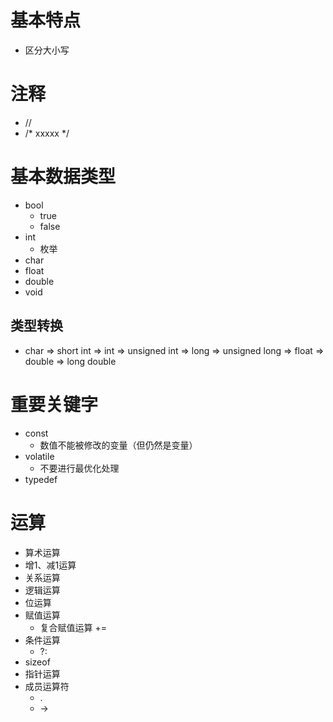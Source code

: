 # 基本特点

- 区分大小写

# 注释

- //
- /* xxxxx */

# 基本数据类型

- bool
  - true
  - false
- int
  - 枚举
- char
- float
- double
- void

## 类型转换

-   char => short int => int => unsigned int => long => unsigned long => float => double => long double

# 重要关键字

- const
  - 数值不能被修改的变量（但仍然是变量）
- volatile
  - 不要进行最优化处理
- typedef

# 运算

- 算术运算
- 增1、减1运算
- 关系运算
- 逻辑运算
- 位运算
- 赋值运算
  - 复合赋值运算 +=
- 条件运算
  - ?:
- sizeof
- 指针运算
- 成员运算符
  - .
  - ->
